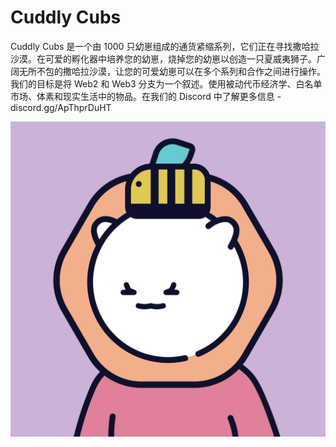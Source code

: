 # Cuddly Cubs

Cuddly Cubs 是一个由 1000 只幼崽组成的通货紧缩系列，它们正在寻找撒哈拉沙漠。在可爱的孵化器中培养您的幼崽，烧掉您的幼崽以创造一只夏威夷狮子。广阔无所不包的撒哈拉沙漠，让您的可爱幼崽可以在多个系列和合作之间进行操作。我们的目标是将 Web2 和 Web3 分支为一个叙述。使用被动代币经济学、白名单市场、体素和现实生活中的物品。在我们的 Discord 中了解更多信息 - discord.gg/ApThprDuHT

![NFT](unnamed.png)
